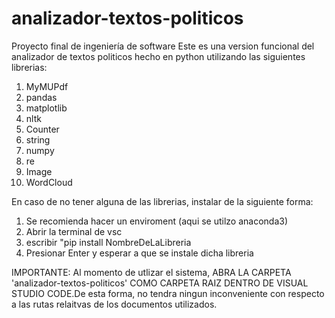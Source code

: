 # analizador-textos-politicos
Proyecto final de ingeniería de software
Este es una version funcional del analizador de textos politicos hecho en python utilizando las siguientes librerias:
1. MyMUPdf
2. pandas
3. matplotlib
4. nltk
5. Counter
6. string
7. numpy
8. re
9. Image
10. WordCloud

En caso de no tener alguna de las librerias, instalar de la siguiente forma:

1. Se recomienda hacer un enviroment (aqui se utilzo anaconda3)
2. Abrir la terminal de vsc
3. escribir "pip install NombreDeLaLibreria
4. Presionar Enter y esperar a que se instale dicha libreria

IMPORTANTE: Al momento de utlizar el sistema, ABRA LA CARPETA 'analizador-textos-politicos' COMO CARPETA RAIZ DENTRO DE VISUAL STUDIO CODE.De esta forma, no tendra ningun inconveniente con respecto a las rutas relaitvas de los documentos utilizados.
